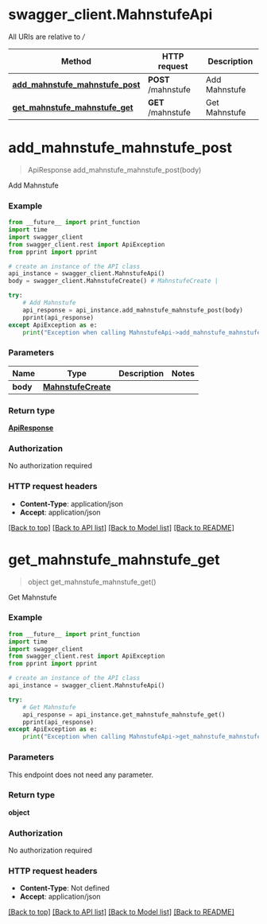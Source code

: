 # swagger_client.MahnstufeApi

All URIs are relative to */*

Method | HTTP request | Description
------------- | ------------- | -------------
[**add_mahnstufe_mahnstufe_post**](MahnstufeApi.md#add_mahnstufe_mahnstufe_post) | **POST** /mahnstufe | Add Mahnstufe
[**get_mahnstufe_mahnstufe_get**](MahnstufeApi.md#get_mahnstufe_mahnstufe_get) | **GET** /mahnstufe | Get Mahnstufe

# **add_mahnstufe_mahnstufe_post**
> ApiResponse add_mahnstufe_mahnstufe_post(body)

Add Mahnstufe

### Example
```python
from __future__ import print_function
import time
import swagger_client
from swagger_client.rest import ApiException
from pprint import pprint

# create an instance of the API class
api_instance = swagger_client.MahnstufeApi()
body = swagger_client.MahnstufeCreate() # MahnstufeCreate | 

try:
    # Add Mahnstufe
    api_response = api_instance.add_mahnstufe_mahnstufe_post(body)
    pprint(api_response)
except ApiException as e:
    print("Exception when calling MahnstufeApi->add_mahnstufe_mahnstufe_post: %s\n" % e)
```

### Parameters

Name | Type | Description  | Notes
------------- | ------------- | ------------- | -------------
 **body** | [**MahnstufeCreate**](MahnstufeCreate.md)|  | 

### Return type

[**ApiResponse**](ApiResponse.md)

### Authorization

No authorization required

### HTTP request headers

 - **Content-Type**: application/json
 - **Accept**: application/json

[[Back to top]](#) [[Back to API list]](../README.md#documentation-for-api-endpoints) [[Back to Model list]](../README.md#documentation-for-models) [[Back to README]](../README.md)

# **get_mahnstufe_mahnstufe_get**
> object get_mahnstufe_mahnstufe_get()

Get Mahnstufe

### Example
```python
from __future__ import print_function
import time
import swagger_client
from swagger_client.rest import ApiException
from pprint import pprint

# create an instance of the API class
api_instance = swagger_client.MahnstufeApi()

try:
    # Get Mahnstufe
    api_response = api_instance.get_mahnstufe_mahnstufe_get()
    pprint(api_response)
except ApiException as e:
    print("Exception when calling MahnstufeApi->get_mahnstufe_mahnstufe_get: %s\n" % e)
```

### Parameters
This endpoint does not need any parameter.

### Return type

**object**

### Authorization

No authorization required

### HTTP request headers

 - **Content-Type**: Not defined
 - **Accept**: application/json

[[Back to top]](#) [[Back to API list]](../README.md#documentation-for-api-endpoints) [[Back to Model list]](../README.md#documentation-for-models) [[Back to README]](../README.md)


